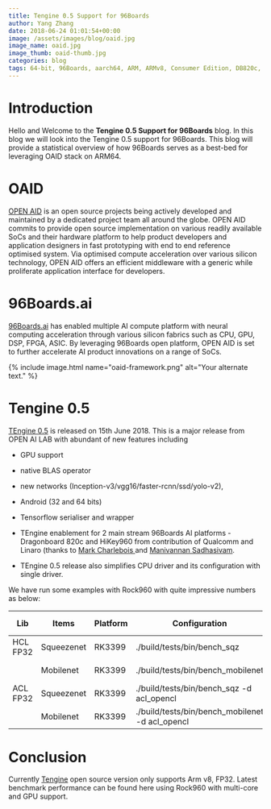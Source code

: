 ```yaml
---
title: Tengine 0.5 Support for 96Boards
author: Yang Zhang
date: 2018-06-24 01:01:54+00:00
image: /assets/images/blog/oaid.jpg
image_name: oaid.jpg
image_thumb: oaid-thumb.jpg
categories: blog
tags: 64-bit, 96Boards, aarch64, ARM, ARMv8, Consumer Edition, DB820c, Rock960, Hikey960, OAID, Tengine, AI, Machine Learning, ACL, Caffe, MxNet
---
```


# Introduction

Hello and Welcome to the **Tengine 0.5 Support for 96Boards** blog. In this blog we will
look into the Tengine 0.5 support for 96Boards. This blog will provide
a statistical overview of how 96Boards serves as a best-bed for leveraging
OAID stack on ARM64.

# OAID

[OPEN AID](https://github.com/OAID/) is an open source projects being actively developed and maintained by a dedicated project team all around the globe. OPEN AID commits to provide open source implementation on various readily available SoCs and their hardware platform to help product developers and application designers in fast prototyping with end to end reference optimised system. Via optimised compute acceleration over various silicon technology, OPEN AID offers an efficient middleware with a generic while proliferate application interface for developers.

# 96Boards.ai

[96Boards.ai](https://www.96boards.ai/) has enabled multiple AI compute platform with neural computing acceleration through various silicon fabrics such as CPU, GPU, DSP, FPGA, ASIC. By leveraging 96Boards open platform, OPEN AID is set to further accelerate AI product innovations on a range of SoCs.

{% include image.html name="oaid-framework.png" alt="Your alternate text." %}

# Tengine 0.5

[TEngine 0.5](https://github.com/OAID/Tengine) is released on 15th June 2018. This is a major release from OPEN AI LAB with abundant of new features including

- GPU support

- native BLAS operator

- new networks (Inception-v3/vgg16/faster-rcnn/ssd/yolo-v2),

- Android (32 and 64 bits)

- Tensorflow serialiser and wrapper

- TEngine enablement for 2 main stream 96Boards AI platforms - Dragonboard 820c and HiKey960 from contribution of Qualcomm and Linaro (thanks to [Mark Charlebois
](https://github.com/mcharleb) and [Manivannan Sadhasivam](https://github.com/Mani-Sadhasivam).

- TEngine 0.5 release also simplifies CPU driver and its configuration with single driver.


We have run some examples with Rock960 with quite impressive numbers as below:

| Lib       | Items      | Platform | Configuration                             | Test Results |
|-----------|------------|----------|-------------------------------------------|--------------|
| HCL FP32  | Squeezenet | RK3399   | ./build/tests/bin/bench_sqz               | 49.81 ms     |
|           | Mobilenet  | RK3399   | ./build/tests/bin/bench_mobilenet         | 64.11 ms     |
| ACL  FP32 | Squeezenet | RK3399   | ./build/tests/bin/bench_sqz -d acl_opencl | 58.52 ms     |
|           | Mobilenet  | RK3399   | ./build/tests/bin/bench_mobilenet -d acl_opencl | 90.71 ms |

# Conclusion

Currently [Tengine](https://github.com/OAID/TEngine) open source version only supports Arm v8, FP32. Latest benchmark performance can be found here using Rock960 with multi-core and GPU support.
